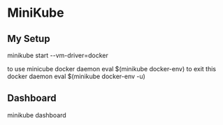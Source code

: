 # MiniKube

## My Setup

minikube start --vm-driver=docker

to use minicube docker daemon
eval $(minikube docker-env)
to exit this docker daemon
eval $(minikube docker-env -u)

## Dashboard
minikube dashboard

